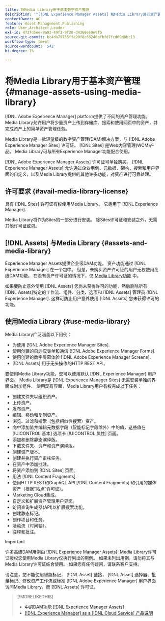 ```yaml
---
title: 将Media Library用于基本数字资产管理
description: '"[!DNL Experience Manager Assets] 和Media Library进行资产管理。”'
contentOwner: AG
feature: Asset Management,Publishing
role: User,Architect,Leader
exl-id: 4737d5ee-9a93-49f3-9f20-d4368e60e9fb
source-git-commit: bc4da79735ffa99f8c66240bfbfd7fcd69d8bc13
workflow-type: tm+mt
source-wordcount: '542'
ht-degree: 1%

---
```


<!--

Define Media Lib
Define req for it
Define use cases
Define what is not included

-->

# 将Media Library用于基本资产管理 {#manage-assets-using-media-library}

[!DNL Adobe Experience Manager] platform提供了不同的资产管理功能。 Media Library允许用户将少量资产上传到存储库、搜索和使用网页中的资产，并完成资产上的简单资产管理任务。

Media Library是一款轻量级的数字资产管理(DAM)解决方案，与 [!DNL Adobe Experience Manager Sites] 许可证。 [!DNL Sites] 是Web内容管理(WCM)产品。 Media Library可与所有Experience Manager功能配合使用。

[!DNL Adobe Experience Manager Assets] 许可证可单独购买。 [!DNL Experience Manager Assets] 允许通过企业用例、元数据、架构、搜索和用户界面的自定义，以及Media Library提供的其他许多功能，对资产进行可靠处理。

## 许可要求 {#avail-media-library-license}

具有 [!DNL Sites] 许可证有权使用Media Library。 它适用于 [!DNL Experience Manager].

Media Library将作为Sites的一部分进行安装。 除Sites许可证和安装之外，无需其他许可证或包。

## [!DNL Assets] 与Media Library {#assets-and-media-library}

Experience Manager Assets提供企业级DAM功能。 资产功能通过 [!DNL Experience Manager] 在一个包中。 但是，未购买资产许可证的用户无权使用高级DAM功能。 在没有资产许可证的情况下，仅 [Media Library功能](#use-media-library) 中。

如果要防止意外使用 [!DNL Assets] 您尚未获得许可的功能，然后删除所有 [!DNL Assets]特定的工作流、组件、分类、选项和 [!DNL Assets] 管理员 [!DNL Experience Manager]. 这样可防止用户意外使用 [!DNL Assets] 您未获得许可的功能。

## 使用Media Library {#use-media-library}

Media Library广泛涵盖以下用例：

* 为使用 [!DNL Adobe Experience Manager Sites].
* 使用创建的自适应表单和通信 [!DNL Adobe Experience Manager Forms].
* 使用创建的数字屏幕体验 [!DNL Adobe Experience Manager Screens].
* [!DNL Assets] 用于无头操作的HTTP REST API。

<!-- TBD: Remove this after confirmation. May need to merge this list with the list provided by PMs.

* Static renditions

-->

要使用Media Library功能，您可以使用默认 [!DNL Experience Manager] 用户界面。 Media Library是 [!DNL Experience Manager Sites] 无需安装单独的界面或附加组件。 使用现有界面，Media Library用户有权完成以下任务：

* 创建文件夹以组织资产。
* 上传资产。
* 发布资产。
* 编辑、移动和复制资产。
* 浏览、过滤和搜索（包括相似性搜索）资产。
* 向中添加值并编辑元数据字段（智能标记字段除外）中的值，这些值在 [!UICONTROL 基本] 选项卡 [!UICONTROL 属性] 页面。
* 添加和删除静态演绎版。
* 下载文件夹、资产和资产演绎版。
* 创建资产版本。
* 创建并执行资产审核任务。
* 在资产中添加批注。
* 将资产添加到 [!DNL Sites] 页面。
* 用法 [!DNL Content Fragments].
* 使用HTTP REST和GraphQL API [!DNL Content Fragments] 和引用的媒体资产（根据“站点”许可证）。
* Marketing Cloud集成。
* 自定义和扩展资产管理用户界面。
* 访问查询生成器(API)以扩展搜索功能。
* 创建静态标记。
* 创作项目和任务。
* 活动流（时间轴）。
* 注释和批注。

<!-- TBD: Define exactly which basic Assets workflow are available for use with Media Library?

As per PM, we must avoid stating such a list, as we don't have a list that makes sense in Cloud Service.
-->

>[!IMPORTANT]
>
>许多高级DAM用例由 [!DNL Experience Manager Assets]. Media Library许可证授权您使用Media Library仅执行列出的用例。 如果未列出用例，请勿将其与Media Library许可证结合使用。 如果您有任何疑问，请联系客户支持。

请注意，您不能使用智能标记， [!DNL Asset] 链接， [!DNL Asset] 选择器、批量标记、修改资产工作流或标准 [!DNL Adobe Experience Manager] 用户界面访问Media Library，而 [!DNL Assets] 许可证。

<!-- TBD: Add a CTA - how to contact Adobe for queries. -->

>[!MORELIKETHIS]
>
>* [中的DAM功能 [!DNL Experience Manager Assets]](https://experienceleague.adobe.com/docs/experience-manager-cloud-service/assets/home.html)
>* [[!DNL Experience Manager] as a [!DNL Cloud Service] 产品说明](https://helpx.adobe.com/legal/product-descriptions/adobe-experience-manager-cloud-service.html)

